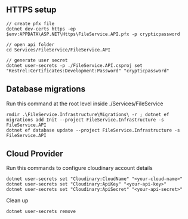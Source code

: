 ## HTTPS setup

```
// create pfx file
dotnet dev-certs https -ep $env:APPDATA\ASP.NET\Https\FileService.API.pfx -p crypticpassword

// open api folder
cd Services/FileService/FileService.API

// generate user secret
dotnet user-secrets -p ./FileService.API.csproj set "Kestrel:Certificates:Development:Password" "crypticpassword"
```

## Database migrations

Run this command at the root level inside ./Services/FileService

```
rmdir .\FileService.Infrastructure\Migrations\ -r ; dotnet ef migrations add Init --project FileService.Infrastructure -s FileService.API
dotnet ef database update --project FileService.Infrastructure -s FileService.API
```

## Cloud Provider

Run this commands to configure cloudinary account details

```
dotnet user-secrets set "Cloudinary:CloudName" "<your-cloud-name>"
dotnet user-secrets set "Cloudinary:ApiKey" "<your-api-key>"
dotnet user-secrets set "Cloudinary:ApiSecret" "<your-api-secret>"
```

Clean up

```
dotnet user-secrets remove
```
